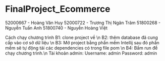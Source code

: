 # FinalProject_Ecommerce
52000667 - Hoàng Văn Huy
52000722 - Trương Thị Ngân Trâm
51800268 - Nguyễn Tuấn Anh
51800740 - Nguyễn Hoàng Việt

Cách chạy chương trình
B1: clone project về \n
B2: thêm database đã cung cấp vào cơ sở dữ liệu \n
B3: Mở project bằng phần mềm Intellij sau đó phần mềm sẽ tự động tải các dependencies có trong file pom \n
B4: Bấm run để chạy chương trình.\n
Tài khoản admin:
Username: admin
Password: admin
